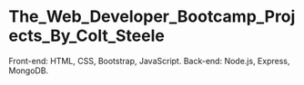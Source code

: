 # The_Web_Developer_Bootcamp_Projects_By_Colt_Steele
Front-end: HTML, CSS, Bootstrap, JavaScript.
Back-end: Node.js, Express, MongoDB.
